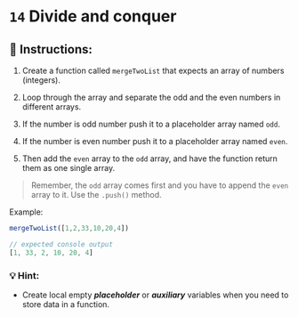 # `14` Divide and conquer

## 📝 Instructions:

1. Create a function called `mergeTwoList` that expects an array of numbers (integers).

2. Loop through the array and separate the odd and the even numbers in different arrays.

3. If the number is odd number push it to a placeholder array named `odd`.

4. If the number is even number push it to a placeholder array named `even`.

5. Then add the `even` array to the `odd` array, and have the function return them as one single array.

> Remember, the `odd` array comes first and you have to append the `even` array to it. Use the `.push()` method.  


Example:

```js
mergeTwoList([1,2,33,10,20,4])

// expected console output
[1, 33, 2, 10, 20, 4]
```

### 💡 Hint:

+ Create local empty ***placeholder*** or ***auxiliary*** variables when you need to store data in a function.

